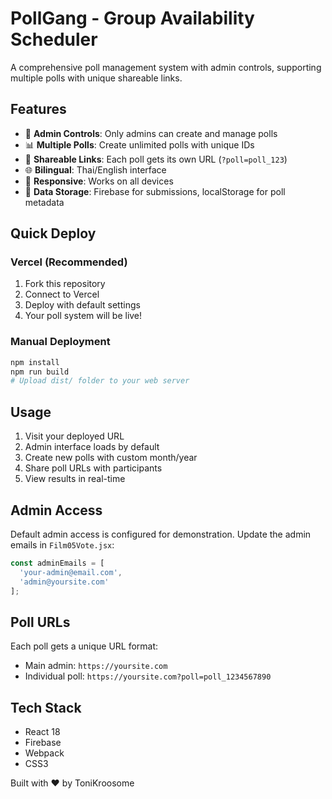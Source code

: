 # PollGang - Group Availability Scheduler

A comprehensive poll management system with admin controls, supporting multiple polls with unique shareable links.

## Features

- 🔐 **Admin Controls**: Only admins can create and manage polls
- 📊 **Multiple Polls**: Create unlimited polls with unique IDs
- 🔗 **Shareable Links**: Each poll gets its own URL (`?poll=poll_123`)
- 🌐 **Bilingual**: Thai/English interface
- 📱 **Responsive**: Works on all devices
- 💾 **Data Storage**: Firebase for submissions, localStorage for poll metadata

## Quick Deploy

### Vercel (Recommended)
1. Fork this repository
2. Connect to Vercel
3. Deploy with default settings
4. Your poll system will be live!

### Manual Deployment
```bash
npm install
npm run build
# Upload dist/ folder to your web server
```

## Usage

1. Visit your deployed URL
2. Admin interface loads by default
3. Create new polls with custom month/year
4. Share poll URLs with participants
5. View results in real-time

## Admin Access

Default admin access is configured for demonstration. Update the admin emails in `Film05Vote.jsx`:

```javascript
const adminEmails = [
  'your-admin@email.com',
  'admin@yoursite.com'
];
```

## Poll URLs

Each poll gets a unique URL format:
- Main admin: `https://yoursite.com`
- Individual poll: `https://yoursite.com?poll=poll_1234567890`

## Tech Stack

- React 18
- Firebase
- Webpack
- CSS3

Built with ❤️ by ToniKroosome
